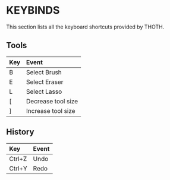 # KEYBINDS

This section lists all the keyboard shortcuts provided by THOTH.

## Tools

Key|Event
:---|:---
B|Select Brush
E|Select Eraser
L|Select Lasso
\[|Decrease tool size
\]|Increase tool size

## History

Key|Event
:---|:---
Ctrl+Z|Undo
Ctrl+Y|Redo
